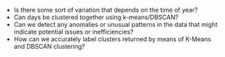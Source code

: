 - Is there some sort of variation that depends on the time of year?
- Can days be clustered together using k-means/DBSCAN?
- Can we detect any anomalies or unusual patterns in the data that might indicate potential issues or inefficiencies?
- How can we accurately label clusters returned by means of K-Means and DBSCAN clustering?